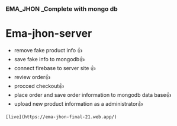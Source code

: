 ### EMA_JHON _Complete with mongo db

# Ema-jhon-server
- remove fake product info :+1:  
- save fake info to mongodb:+1:  
- connect firebase to server site :+1:  
- review order:+1:  
- procced checkout:+1:  
- place order and save order information to mongodb data base:+1:  
- upload new product information as a administrator:+1:  

`[live](https://ema-jhon-final-21.web.app/)`